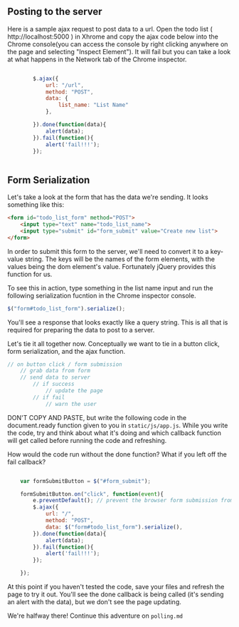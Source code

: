 ## Posting to the server

Here is a sample ajax request to post data to a url.  Open the todo list ( http://localhost:5000 ) in Xhrome and copy the ajax code below into the Chrome console(you can access the console by right clicking anywhere on the page and selecting "Inspect Element"). It will fail but you can take a look at what happens in the Network tab of the Chrome inspector.

````javascript

        $.ajax({
            url: "/url",
            method: "POST",
            data: {
                list_name: "List Name"
            },

        }).done(function(data){
            alert(data);
        }).fail(function(){
            alert('fail!!!');
        });
    
````


## Form Serialization 
Let's take a look at the form that has the data we're sending. It looks something like this:

````html
<form id="todo_list_form" method="POST">
    <input type="text" name="todo_list_name">
    <input type="submit" id="form_submit" value="Create new list">
</form>
````

In order to submit this form to the server, we'll need to convert it to a key-value string. The keys will be the names of the form elements, with the values being the dom element's value. Fortunately jQuery provides this function for us.

To see this in action, type something in the list name input and run the following serialization fucntion in the Chrome inspector console.

````javascript
$("form#todo_list_form").serialize();

````

You'll see a response that looks exactly like a query string. This is all that is required for preparing the data to post to a server. 


Let's tie it all together now. Conceptually we want to tie in a button click, form serialization, and the ajax function.

````javascript
// on button click / form submission
    // grab data from form
    // send data to server
        // if success
            // update the page
        // if fail
            // warn the user

````


DON'T COPY AND PASTE, but write the following code in the document.ready function given to you in `static/js/app.js`. While you write the code, try and think about what it's doing and which callback function will get called before running the code and refreshing.


How would the code run without the done function? What if you left off the fail callback?


```javascript

    var formSubmitButton = $("#form_submit");

    formSubmitButton.on("click", function(event){
        e.preventDefault(); // prevent the browser form submission from happening
        $.ajax({
            url: "/",
            method: "POST",
            data: $("form#todo_list_form").serialize(),
        }).done(function(data){
            alert(data);
        }).fail(function(){
            alert('fail!!!');
        });

    });
```

At this point if you haven't tested the code, save your files and refresh the page to try it out.  You'll see the done callback is being called (it's sending an alert with the data), but we don't see the page updating. 

We're halfway there! Continue this adventure on `polling.md`



